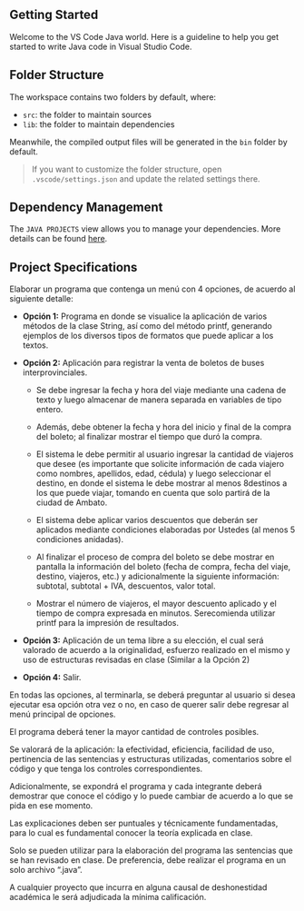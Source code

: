 ## Getting Started

Welcome to the VS Code Java world. Here is a guideline to help you get started to write Java code in Visual Studio Code.

## Folder Structure

The workspace contains two folders by default, where:

- `src`: the folder to maintain sources
- `lib`: the folder to maintain dependencies

Meanwhile, the compiled output files will be generated in the `bin` folder by default.

> If you want to customize the folder structure, open `.vscode/settings.json` and update the related settings there.

## Dependency Management

The `JAVA PROJECTS` view allows you to manage your dependencies. More details can be found [here](https://github.com/microsoft/vscode-java-dependency#manage-dependencies).

## Project Specifications

Elaborar un programa que contenga un menú con 4 opciones, de acuerdo al siguiente detalle:

- **Opción 1:** Programa en donde se visualice la aplicación de varios métodos de la clase String, así como del método printf, generando ejemplos de los diversos tipos de formatos que puede aplicar a los textos.

- **Opción 2:** Aplicación para registrar la venta de boletos de buses interprovinciales.

  - Se debe ingresar la fecha y hora del viaje mediante una cadena de texto y luego almacenar de manera separada en variables de tipo entero.

  - Además, debe obtener la fecha y hora del inicio y final de la compra del boleto; al finalizar mostrar el tiempo que duró la compra.

  - El sistema le debe permitir al usuario ingresar la cantidad de viajeros que desee (es importante que solicite información de cada viajero como nombres, apellidos, edad, cédula) y luego seleccionar el destino, en donde el sistema le debe mostrar al menos 8destinos a los que puede viajar, tomando en cuenta que solo partirá de la ciudad de Ambato.

  - El sistema debe aplicar varios descuentos que deberán ser aplicados mediante condiciones elaboradas por Ustedes (al menos 5 condiciones anidadas).

  - Al finalizar el proceso de compra del boleto se debe mostrar en pantalla la información del boleto (fecha de compra, fecha del viaje, destino, viajeros, etc.) y adicionalmente la siguiente información: subtotal, subtotal + IVA, descuentos, valor total.

  - Mostrar el número de viajeros, el mayor descuento aplicado y el tiempo de compra expresada en minutos. Serecomienda utilizar printf para la impresión de resultados.

- **Opción 3:** Aplicación de un tema libre a su elección, el cual será valorado de acuerdo a la originalidad, esfuerzo realizado en el mismo y uso de estructuras revisadas en clase (Similar a la Opción 2)

- **Opción 4:** Salir.

En todas las opciones, al terminarla, se deberá preguntar al usuario si desea ejecutar esa opción otra vez o no, en caso de querer salir debe regresar al menú principal de opciones.

El programa deberá tener la mayor cantidad de controles posibles.

Se valorará de la aplicación: la efectividad, eficiencia, facilidad de uso, pertinencia de las sentencias y estructuras utilizadas, comentarios sobre el código y que tenga los controles correspondientes.

Adicionalmente, se expondrá el programa y cada integrante deberá demostrar que conoce el código y lo puede cambiar de acuerdo a lo que se pida en ese momento.

Las explicaciones deben ser puntuales y técnicamente fundamentadas, para lo cual es fundamental conocer la teoría explicada en clase.

Solo se pueden utilizar para la elaboración del programa las sentencias que se han revisado en clase. De preferencia, debe realizar el programa en un solo archivo “.java”.

A cualquier proyecto que incurra en alguna causal de deshonestidad académica le será adjudicada la mínima calificación.
